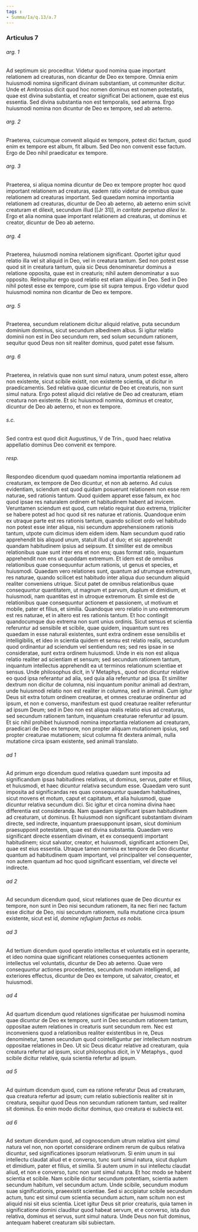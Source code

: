 ```yaml
---
tags : 
- Summa/Ia/q.13/a.7
---
```


### Articulus 7

###### arg. 1
Ad septimum sic proceditur. Videtur quod nomina quae important relationem ad creaturas, non dicantur de Deo ex tempore. Omnia enim huiusmodi nomina significant divinam substantiam, ut communiter dicitur. Unde et Ambrosius dicit quod hoc nomen dominus est nomen potestatis, quae est divina substantia, et creator significat Dei actionem, quae est eius essentia. Sed divina substantia non est temporalis, sed aeterna. Ergo huiusmodi nomina non dicuntur de Deo ex tempore, sed ab aeterno.

###### arg. 2
Praeterea, cuicumque convenit aliquid ex tempore, potest dici factum, quod enim ex tempore est album, fit album. Sed Deo non convenit esse factum. Ergo de Deo nihil praedicatur ex tempore.

###### arg. 3
Praeterea, si aliqua nomina dicuntur de Deo ex tempore propter hoc quod important relationem ad creaturas, eadem ratio videtur de omnibus quae relationem ad creaturas important. Sed quaedam nomina importantia relationem ad creaturas, dicuntur de Deo ab aeterno, ab aeterno enim scivit creaturam et dilexit, secundum illud [[Jr 31]], *in caritate perpetua dilexi te*. Ergo et alia nomina quae important relationem ad creaturas, ut dominus et creator, dicuntur de Deo ab aeterno.

###### arg. 4
Praeterea, huiusmodi nomina relationem significant. Oportet igitur quod relatio illa vel sit aliquid in Deo, vel in creatura tantum. Sed non potest esse quod sit in creatura tantum, quia sic Deus denominaretur dominus a relatione opposita, quae est in creaturis; nihil autem denominatur a suo opposito. Relinquitur ergo quod relatio est etiam aliquid in Deo. Sed in Deo nihil potest esse ex tempore, cum ipse sit supra tempus. Ergo videtur quod huiusmodi nomina non dicantur de Deo ex tempore.

###### arg. 5
Praeterea, secundum relationem dicitur aliquid relative, puta secundum dominium dominus, sicut secundum albedinem albus. Si igitur relatio dominii non est in Deo secundum rem, sed solum secundum rationem, sequitur quod Deus non sit realiter dominus, quod patet esse falsum.

###### arg. 6
Praeterea, in relativis quae non sunt simul natura, unum potest esse, altero non existente, sicut scibile existit, non existente scientia, ut dicitur in praedicamentis. Sed relativa quae dicuntur de Deo et creaturis, non sunt simul natura. Ergo potest aliquid dici relative de Deo ad creaturam, etiam creatura non existente. Et sic huiusmodi nomina, dominus et creator, dicuntur de Deo ab aeterno, et non ex tempore.

###### s.c.
Sed contra est quod dicit Augustinus, V de Trin., quod haec relativa appellatio dominus Deo convenit ex tempore.

###### resp.
Respondeo dicendum quod quaedam nomina importantia relationem ad creaturam, ex tempore de Deo dicuntur, et non ab aeterno. Ad cuius evidentiam, sciendum est quod quidam posuerunt relationem non esse rem naturae, sed rationis tantum. Quod quidem apparet esse falsum, ex hoc quod ipsae res naturalem ordinem et habitudinem habent ad invicem. Veruntamen sciendum est quod, cum relatio requirat duo extrema, tripliciter se habere potest ad hoc quod sit res naturae et rationis. Quandoque enim ex utraque parte est res rationis tantum, quando scilicet ordo vel habitudo non potest esse inter aliqua, nisi secundum apprehensionem rationis tantum, utpote cum dicimus idem eidem idem. Nam secundum quod ratio apprehendit bis aliquod unum, statuit illud ut duo; et sic apprehendit quandam habitudinem ipsius ad seipsum. Et similiter est de omnibus relationibus quae sunt inter ens et non ens; quas format ratio, inquantum apprehendit non ens ut quoddam extremum. Et idem est de omnibus relationibus quae consequuntur actum rationis, ut genus et species, et huiusmodi. Quaedam vero relationes sunt, quantum ad utrumque extremum, res naturae, quando scilicet est habitudo inter aliqua duo secundum aliquid realiter conveniens utrique. Sicut patet de omnibus relationibus quae consequuntur quantitatem, ut magnum et parvum, duplum et dimidium, et huiusmodi, nam quantitas est in utroque extremorum. Et simile est de relationibus quae consequuntur actionem et passionem, ut motivum et mobile, pater et filius, et similia. Quandoque vero relatio in uno extremorum est res naturae, et in altero est res rationis tantum. Et hoc contingit quandocumque duo extrema non sunt unius ordinis. Sicut sensus et scientia referuntur ad sensibile et scibile, quae quidem, inquantum sunt res quaedam in esse naturali existentes, sunt extra ordinem esse sensibilis et intelligibilis, et ideo in scientia quidem et sensu est relatio realis, secundum quod ordinantur ad sciendum vel sentiendum res; sed res ipsae in se consideratae, sunt extra ordinem huiusmodi. Unde in eis non est aliqua relatio realiter ad scientiam et sensum; sed secundum rationem tantum, inquantum intellectus apprehendit ea ut terminos relationum scientiae et sensus. Unde philosophus dicit, in V Metaphys., quod non dicuntur relative eo quod ipsa referantur ad alia, sed quia alia referuntur ad ipsa. Et similiter dextrum non dicitur de columna, nisi inquantum ponitur animali ad dextram, unde huiusmodi relatio non est realiter in columna, sed in animali. Cum igitur Deus sit extra totum ordinem creaturae, et omnes creaturae ordinentur ad ipsum, et non e converso, manifestum est quod creaturae realiter referuntur ad ipsum Deum; sed in Deo non est aliqua realis relatio eius ad creaturas, sed secundum rationem tantum, inquantum creaturae referuntur ad ipsum. Et sic nihil prohibet huiusmodi nomina importantia relationem ad creaturam, praedicari de Deo ex tempore, non propter aliquam mutationem ipsius, sed propter creaturae mutationem; sicut columna fit dextera animali, nulla mutatione circa ipsam existente, sed animali translato.

###### ad 1
Ad primum ergo dicendum quod relativa quaedam sunt imposita ad significandum ipsas habitudines relativas, ut dominus, servus, pater et filius, et huiusmodi, et haec dicuntur relativa secundum esse. Quaedam vero sunt imposita ad significandas res quas consequuntur quaedam habitudines, sicut movens et motum, caput et capitatum, et alia huiusmodi, quae dicuntur relativa secundum dici. Sic igitur et circa nomina divina haec differentia est consideranda. Nam quaedam significant ipsam habitudinem ad creaturam, ut dominus. Et huiusmodi non significant substantiam divinam directe, sed indirecte, inquantum praesupponunt ipsam, sicut dominium praesupponit potestatem, quae est divina substantia. Quaedam vero significant directe essentiam divinam, et ex consequenti important habitudinem; sicut salvator, creator, et huiusmodi, significant actionem Dei, quae est eius essentia. Utraque tamen nomina ex tempore de Deo dicuntur quantum ad habitudinem quam important, vel principaliter vel consequenter, non autem quantum ad hoc quod significant essentiam, vel directe vel indirecte.

###### ad 2
Ad secundum dicendum quod, sicut relationes quae de Deo dicuntur ex tempore, non sunt in Deo nisi secundum rationem, ita nec fieri nec factum esse dicitur de Deo, nisi secundum rationem, nulla mutatione circa ipsum existente, sicut est id, *domine refugium factus es nobis*.

###### ad 3
Ad tertium dicendum quod operatio intellectus et voluntatis est in operante, et ideo nomina quae significant relationes consequentes actionem intellectus vel voluntatis, dicuntur de Deo ab aeterno. Quae vero consequuntur actiones procedentes, secundum modum intelligendi, ad exteriores effectus, dicuntur de Deo ex tempore, ut salvator, creator, et huiusmodi.

###### ad 4
Ad quartum dicendum quod relationes significatae per huiusmodi nomina quae dicuntur de Deo ex tempore, sunt in Deo secundum rationem tantum, oppositae autem relationes in creaturis sunt secundum rem. Nec est inconveniens quod a relationibus realiter existentibus in re, Deus denominetur, tamen secundum quod cointelliguntur per intellectum nostrum oppositae relationes in Deo. Ut sic Deus dicatur relative ad creaturam, quia creatura refertur ad ipsum, sicut philosophus dicit, in V Metaphys., quod scibile dicitur relative, quia scientia refertur ad ipsum.

###### ad 5
Ad quintum dicendum quod, cum ea ratione referatur Deus ad creaturam, qua creatura refertur ad ipsum; cum relatio subiectionis realiter sit in creatura, sequitur quod Deus non secundum rationem tantum, sed realiter sit dominus. Eo enim modo dicitur dominus, quo creatura ei subiecta est.

###### ad 6
Ad sextum dicendum quod, ad cognoscendum utrum relativa sint simul natura vel non, non oportet considerare ordinem rerum de quibus relativa dicuntur, sed significationes ipsorum relativorum. Si enim unum in sui intellectu claudat aliud et e converso, tunc sunt simul natura, sicut duplum et dimidium, pater et filius, et similia. Si autem unum in sui intellectu claudat aliud, et non e converso, tunc non sunt simul natura. Et hoc modo se habent scientia et scibile. Nam scibile dicitur secundum potentiam, scientia autem secundum habitum, vel secundum actum. Unde scibile, secundum modum suae significationis, praeexistit scientiae. Sed si accipiatur scibile secundum actum, tunc est simul cum scientia secundum actum, nam scitum non est aliquid nisi sit eius scientia. Licet igitur Deus sit prior creaturis, quia tamen in significatione domini clauditur quod habeat servum, et e converso, ista duo relativa, dominus et servus, sunt simul natura. Unde Deus non fuit dominus, antequam haberet creaturam sibi subiectam.

